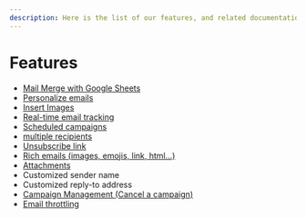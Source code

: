 ```yaml
---
description: Here is the list of our features, and related documentation
---
```


# Features

* [Mail Merge with Google Sheets](../quickstart/mail-merge-tutorial.md)
* [Personalize emails](../quickstart/mail-merge-tutorial.md)
* [Insert Images](images.md)
* [Real-time email tracking](email-tracking.md)
* [Scheduled campaigns](campaign-scheduling.md)
* [multiple recipients](multiple-recipients.md)
* [Unsubscribe link](unsubscribe-link.md)
* [Rich emails (images, emojis, link, html...)](rich-text-emails-html.md)
* [Attachments](attachments.md)
* Customized sender name
* Customized reply-to address
* [Campaign Management (Cancel a campaign)](canceling-an-email-campaign.md)
* [Email throttling](email-throttling.md)

